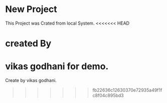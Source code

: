 # New Project 

This Project was Crated from local System.
<<<<<<< HEAD

# created By
vikas godhani for demo.
=======
Create by vikas godhani.
>>>>>>> fb22636c12630370e72935a49f1fc8f04c895bd3
